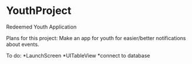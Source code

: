 # YouthProject
Redeemed Youth Application

Plans for this project:
Make an app for youth for easier/better notifications about events.

To do: 
*LaunchScreen
*UITableView
*connect to database 
